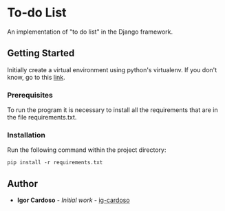 # To-do List

An implementation of "to do list" in the Django framework.



## Getting Started

Initially create a virtual environment using python's virtualenv. If you don't know, go to this [link](https://www.treinaweb.com.br/blog/criando-ambientes-virtuais-para-projetos-python-com-o-virtualenv).

### Prerequisites

To run the program it is necessary to install all the requirements that are in the file requirements.txt.

### Installation
Run the following command within the project directory:

```
pip install -r requirements.txt
```

## Author

* **Igor Cardoso** - *Initial work* - [ig-cardoso](https://github.com/ig-cardoso)

